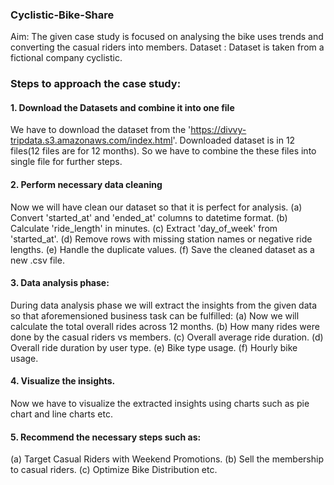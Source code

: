 ### Cyclistic-Bike-Share
Aim: The given case study is focused on analysing the bike uses trends and converting the casual riders into members.
Dataset : Dataset is taken from a fictional company cyclistic.

### Steps to approach the case study:
#### 1. Download the Datasets and combine it into one file
We have to download the dataset from the 'https://divvy-tripdata.s3.amazonaws.com/index.html'. 
Downloaded dataset is in 12 files(12 files are for 12 months). 
So we have to combine the these files into single file for further steps.

#### 2. Perform necessary data cleaning
Now we will have clean our dataset so that it is perfect for analysis.
(a) Convert 'started_at' and 'ended_at' columns to datetime format.
(b) Calculate 'ride_length' in minutes.
(c) Extract 'day_of_week' from 'started_at'.
(d) Remove rows with missing station names or negative ride lengths.
(e) Handle the duplicate values.
(f) Save the cleaned dataset as a new .csv file.

#### 3. Data analysis phase:
During data analysis phase we will extract the insights from the given data so that aforemensioned business task can be fulfilled:
(a) Now we will calculate the total overall rides across 12 months.
(b) How many rides were done by the casual riders vs members.
(c) Overall average ride duration.
(d) Overall ride duration by user type.
(e) Bike type usage.
(f) Hourly bike usage.

#### 4. Visualize the insights.
Now we have to visualize the extracted insights using charts such as pie chart and line charts etc.

#### 5. Recommend the necessary steps such as:
(a) Target Casual Riders with Weekend Promotions.
(b) Sell the membership to casual riders.
(c) Optimize Bike Distribution etc.


